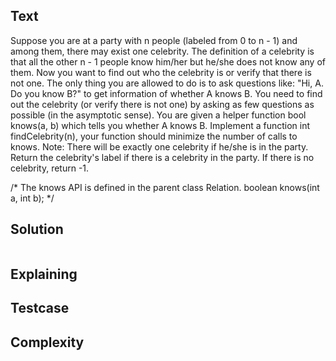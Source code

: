 ## Text
Suppose you are at a party with n people (labeled from 0 to n - 1) and among them, there may exist one celebrity. The definition of a celebrity is that all the other n - 1 people know him/her but he/she does not know any of them.
Now you want to find out who the celebrity is or verify that there is not one. The only thing you are allowed to do is to ask questions like: "Hi, A. Do you know B?" to get information of whether A knows B. You need to find out the celebrity (or verify there is not one) by asking as few questions as possible (in the asymptotic sense).
You are given a helper function bool knows(a, b) which tells you whether A knows B. Implement a function int findCelebrity(n), your function should minimize the number of calls to knows.
Note: There will be exactly one celebrity if he/she is in the party. Return the celebrity's label if there is a celebrity in the party. If there is no celebrity, return -1.

/* The knows API is defined in the parent class Relation.
      boolean knows(int a, int b); */
      
## Solution
```javascript
```

## Explaining

## Testcase

## Complexity

